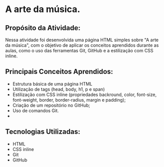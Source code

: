 # A arte da música.

## Propósito da Atividade:

Nessa atividade foi desenvolvida uma página HTML simples sobre "A arte da música", com o objetivo de aplicar os conceitos aprendidos durante as aulas, como o uso das ferramentas Git, GitHub e a estilização com CSS inline.

## Principais Conceitos Aprendidos:

- Estrutura básica de uma página HTML
- Utilização de tags (head, body, h1, p e span)
- Estilização com CSS inline (propriedades backround, color, font-size, font-weight, border, border-radius, margin e padding);
- Criação de um repositório no GitHub;
- Uso de comandos Git.
- 
##  Tecnologias Utilizadas:

- HTML
- CSS inline
- Git
- GitHub
